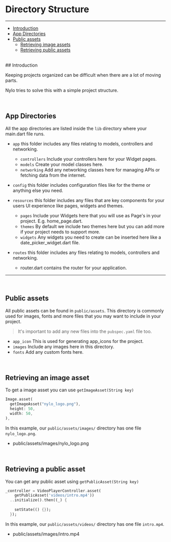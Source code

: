 # Directory Structure

---

<a name="section-1"></a>
- [Introduction](#introduction "Introduction to Directory structures in Nylo")
- [App Directories](#app-directories "App directories")
- [Public assets](#public-assets "Public assets")
  - [Retrieving image assets](#retrieving-image-assets "Retrieving image assets")
  - [Retrieving public assets](#retrieving-public-assets "Retrieving public assets")

<div id="introduction"></div>
<br>
## Introduction

Keeping projects organized can be difficult when there are a lot of moving parts.

Nylo tries to solve this with a simple project structure. 

<div id="app-directories"></div>
<br>

## App Directories

All the app directories are listed inside the `lib` directory where your main.dart file runs.

- `app` this folder includes any files relating to models, controllers and networking.
  - `controllers` Include your controllers here for your Widget pages.
  - `models` Create your model classes here.
  - `networking` Add any networking classes here for managing APIs or fetching data from the internet.

- `config` this folder includes configuration files like for the theme or anything else you need.

- `resources` this folder includes any files that are key components for your users UI experience like pages, widgets and themes.
  - `pages` Include your Widgets here that you will use as Page's in your project. E.g. home\_page.dart.
  - `themes` By default we include two themes here but you can add more if your project needs to support more.
  - `widgets` Any widgets you need to create can be inserted here like a date\_picker\_widget.dart file.

- `routes` this folder includes any files relating to models, controllers and networking.
  - router.dart contains the router for your application.

---

<div id="public-assets"></div>
<br>

## Public assets

All public assets can be found in `public/assets`. This directory is commonly used for images, fonts and more files that you may want to include in your project.

> It's important to add any new files into the `pubspec.yaml` file too.

- `app_icon` This is used for generating app\_icons for the project.
- `images` Include any images here in this directory.
- `fonts` Add any custom fonts here.

<div id="retrieving-image-assets"></div>
<br>

## Retrieving an image asset

To get a image asset you can use `getImageAsset(String key)`

``` dart
Image.asset(
  getImageAsset("nylo_logo.png"),
  height: 50,
  width: 50,
),
```

In this example, our `public/assets/images/` directory has one file `nylo_logo.png`.

- public/assets/images/nylo_logo.png

<div id="retrieving-public-assets"></div>
<br>

## Retrieving a public asset

You can get any public asset using `getPublicAsset(String key)` 

``` dart
_controller = VideoPlayerController.asset(
    getPublicAsset('videos/intro.mp4'))
  ..initialize().then((_) {
    
    setState(() {});
  });
```

In this example, our `public/assets/videos/` directory has one file `intro.mp4`.

- public/assets/images/intro.mp4